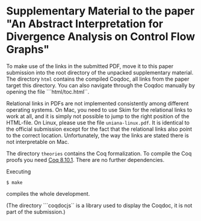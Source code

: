 # Supplementary Material to the paper "An Abstract Interpretation for Divergence Analysis on Control Flow Graphs"

To make use of the links in the submitted PDF, move it to this paper submission into the root directory of the unpacked supplementary material.
The directory ```html``` contains the compiled Coqdoc, all links from the paper target this directory.
You can also navigate through the Coqdoc manually by opening the file ```html/toc.html``.

Relational links in PDFs are not implemented consistently among different operating systems.
On Mac, you need to use Skim for the relational links to work at all, and it is simply not possible to jump to the right position of the HTML-file.
On Linux, please use the file ```uniana-linux.pdf```. It is identical to the official submission except for the fact that the relational links also point to the correct location.
Unfortunately, the way the links are stated there is not interpretable on Mac.

The directory ```theories``` contains the Coq formalization.
To compile the Coq proofs you need [Coq 8.10.1](https://github.com/coq/coq/releases/tag/V8.10.1).
There are no further dependencies.

Executing
```
$ make
```
compiles the whole development.

(The directory ```coqdocjs`` is a library used to display the Coqdoc, it is not part of the submission.)
